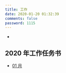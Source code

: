 ```yaml
---
title: 工作
date: 2020-01-20 01:32:39
comments: false
password: 1115
---
```


* [](/work/2020.html)

## 2020 年工作任务书

* [01 月](/work/2020/01.html)
